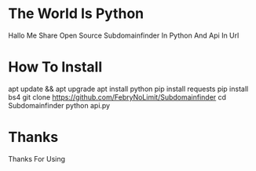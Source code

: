# The World Is Python
Hallo Me Share Open Source Subdomainfinder In Python And Api In Url
# How To Install
  apt update && apt upgrade
  apt install python
  pip install requests
  pip install bs4
  git clone https://github.com/FebryNoLimit/Subdomainfinder
  cd Subdomainfinder
  python api.py
# Thanks
  Thanks For Using
